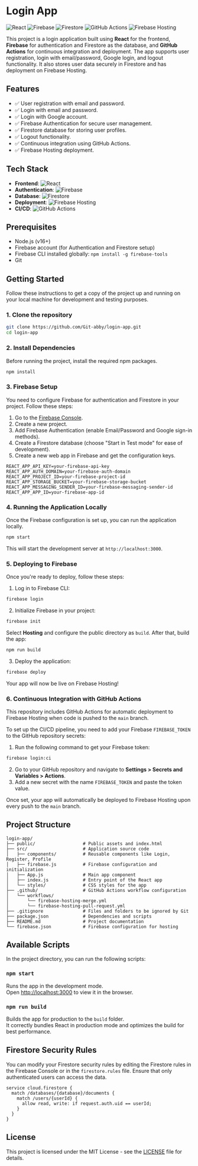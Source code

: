 
# Login App

![React](https://img.shields.io/badge/React-v18.2.0-blue) 
![Firebase](https://img.shields.io/badge/Firebase-Authentication-orange) 
![Firestore](https://img.shields.io/badge/Firestore-NoSQL-yellow) 
![GitHub Actions](https://img.shields.io/badge/GitHub%20Actions-CI%2FCD-brightgreen)
![Firebase Hosting](https://img.shields.io/badge/Firebase%20Hosting-Live-brightgreen)

This project is a login application built using **React** for the frontend, **Firebase** for authentication and Firestore as the database, and **GitHub Actions** for continuous integration and deployment. The app supports user registration, login with email/password, Google login, and logout functionality. It also stores user data securely in Firestore and has deployment on Firebase Hosting.

## Features

- ✅ User registration with email and password.
- ✅ Login with email and password.
- ✅ Login with Google account.
- ✅ Firebase Authentication for secure user management.
- ✅ Firestore database for storing user profiles.
- ✅ Logout functionality.
- ✅ Continuous integration using GitHub Actions.
- ✅ Firebase Hosting deployment.

## Tech Stack

- **Frontend**: ![React](https://img.shields.io/badge/React-v18.2.0-blue)
- **Authentication**: ![Firebase](https://img.shields.io/badge/Firebase-Authentication-orange)
- **Database**: ![Firestore](https://img.shields.io/badge/Firestore-NoSQL-yellow)
- **Deployment**: ![Firebase Hosting](https://img.shields.io/badge/Firebase%20Hosting-Live-brightgreen)
- **CI/CD**: ![GitHub Actions](https://img.shields.io/badge/GitHub%20Actions-CI%2FCD-brightgreen)

## Prerequisites

- Node.js (v16+)
- Firebase account (for Authentication and Firestore setup)
- Firebase CLI installed globally: `npm install -g firebase-tools`
- Git

## Getting Started

Follow these instructions to get a copy of the project up and running on your local machine for development and testing purposes.

### 1. Clone the repository

```bash
git clone https://github.com/Git-abby/login-app.git
cd login-app
```

### 2. Install Dependencies

Before running the project, install the required npm packages.

```bash
npm install
```

### 3. Firebase Setup

You need to configure Firebase for authentication and Firestore in your project. Follow these steps:

1. Go to the [Firebase Console](https://console.firebase.google.com/).
2. Create a new project.
3. Add Firebase Authentication (enable Email/Password and Google sign-in methods).
4. Create a Firestore database (choose "Start in Test mode" for ease of development).
5. Create a new web app in Firebase and get the configuration keys.

```plaintext
REACT_APP_API_KEY=your-firebase-api-key
REACT_APP_AUTH_DOMAIN=your-firebase-auth-domain
REACT_APP_PROJECT_ID=your-firebase-project-id
REACT_APP_STORAGE_BUCKET=your-firebase-storage-bucket
REACT_APP_MESSAGING_SENDER_ID=your-firebase-messaging-sender-id
REACT_APP_APP_ID=your-firebase-app-id
```

### 4. Running the Application Locally

Once the Firebase configuration is set up, you can run the application locally.

```bash
npm start
```

This will start the development server at `http://localhost:3000`.

### 5. Deploying to Firebase

Once you're ready to deploy, follow these steps:

1. Log in to Firebase CLI:

```bash
firebase login
```

2. Initialize Firebase in your project:

```bash
firebase init
```

Select **Hosting** and configure the public directory as `build`. After that, build the app:

```bash
npm run build
```

3. Deploy the application:

```bash
firebase deploy
```

Your app will now be live on Firebase Hosting!

### 6. Continuous Integration with GitHub Actions

This repository includes GitHub Actions for automatic deployment to Firebase Hosting when code is pushed to the `main` branch.

To set up the CI/CD pipeline, you need to add your Firebase `FIREBASE_TOKEN` to the GitHub repository secrets:

1. Run the following command to get your Firebase token:

```bash
firebase login:ci
```

2. Go to your GitHub repository and navigate to **Settings > Secrets and Variables > Actions**.
3. Add a new secret with the name `FIREBASE_TOKEN` and paste the token value.

Once set, your app will automatically be deployed to Firebase Hosting upon every push to the `main` branch.

## Project Structure

```plaintext
login-app/
├── public/                  # Public assets and index.html
├── src/                     # Application source code
│   ├── components/          # Reusable components like Login, Register, Profile
│   ├── firebase.js          # Firebase configuration and initialization
│   ├── App.js               # Main app component
│   ├── index.js             # Entry point of the React app
│   └── styles/              # CSS styles for the app
├── .github/                 # GitHub Actions workflow configuration
│   └── workflows/
│       └── firebase-hosting-merge.yml
│       └── firebase-hosting-pull-request.yml
├── .gitignore               # Files and folders to be ignored by Git
├── package.json             # Dependencies and scripts
├── README.md                # Project documentation
└── firebase.json            # Firebase configuration for hosting
```

## Available Scripts

In the project directory, you can run the following scripts:

### `npm start`

Runs the app in the development mode.<br />
Open [http://localhost:3000](http://localhost:3000) to view it in the browser.

### `npm run build`

Builds the app for production to the `build` folder.<br />
It correctly bundles React in production mode and optimizes the build for best performance.

## Firestore Security Rules

You can modify your Firestore security rules by editing the Firestore rules in the Firebase Console or in the `firestore.rules` file. Ensure that only authenticated users can access the data.

```plaintext
service cloud.firestore {
  match /databases/{database}/documents {
    match /users/{userId} {
      allow read, write: if request.auth.uid == userId;
    }
  }
}
```

## License

This project is licensed under the MIT License - see the [LICENSE](LICENSE) file for details.
